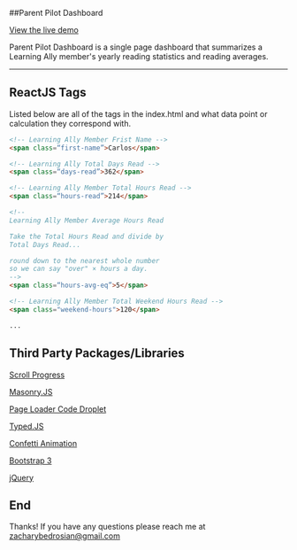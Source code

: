##Parent Pilot Dashboard

[View the live demo](http://zacharybedrosian.com/LEARNING/V8/index.html)

Parent Pilot Dashboard is a single page dashboard that summarizes a Learning Ally member's yearly reading statistics and reading averages.

---

ReactJS Tags
------------
Listed below are all of the tags in the index.html and what data point or calculation they correspond with.

~~~ html
<!-- Learning Ally Member Frist Name -->
<span class=“first-name”>Carlos</span>

<!-- Learning Ally Total Days Read -->
<span class=“days-read”>362</span>

<!-- Learning Ally Member Total Hours Read -->
<span class=“hours-read”>214</span>

<!-- 
Learning Ally Member Average Hours Read 

Take the Total Hours Read and divide by
Total Days Read...

round down to the nearest whole number
so we can say "over" × hours a day.
-->
<span class=“hours-avg-eq”>5</span>

<!-- Learning Ally Member Total Weekend Hours Read -->
<span class="weekend-hours">120</span>

...
~~~

Third Party Packages/Libraries
---
[Scroll Progress](https://github.com/jeremenichelli/scrollProgress)

[Masonry.JS](http://masonry.desandro.com/)

[Page Loader Code Droplet](http://tympanus.net/codrops/2014/08/05/page-preloading-effect/)

[Typed.JS](https://github.com/mattboldt/typed.js/)

[Confetti Animation](http://codepen.io/iprodev/full/azpWBr/)

[Bootstrap 3](http://getbootstrap.com/)

[jQuery](https://jquery.com/)

End
---

Thanks! If you have any questions please reach me at zacharybedrosian@gmail.com

